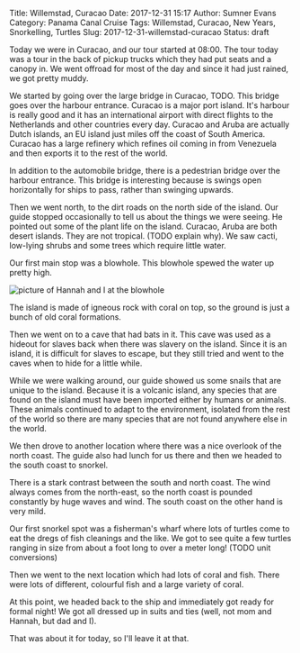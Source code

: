 Title: Willemstad, Curacao
Date: 2017-12-31 15:17
Author: Sumner Evans
Category: Panama Canal Cruise
Tags: Willemstad, Curacao, New Years, Snorkelling, Turtles
Slug: 2017-12-31-willemstad-curacao
Status: draft


Today we were in Curacao, and our tour started at 08:00. The tour today was a
tour in the back of pickup trucks which they had put seats and a canopy in. We
went offroad for most of the day and since it had just rained, we got pretty
muddy.

We started by going over the large bridge in Curacao, TODO. This bridge goes
over the harbour entrance. Curacao is a major port island. It's harbour is
really good and it has an international airport with direct flights to the
Netherlands and other countries every day. Curacao and Aruba are actually Dutch
islands, an EU island just miles off the coast of South America. Curacao has a
large refinery which refines oil coming in from Venezuela and then exports
it to the rest of the world.

In addition to the automobile bridge, there is a pedestrian bridge over the
harbour entrance. This bridge is interesting because is swings open horizontally
for ships to pass, rather than swinging upwards.

Then we went north, to the dirt roads on the north side of the island. Our guide
stopped occasionally to tell us about the things we were seeing. He pointed out
some of the plant life on the island. Curacao, Aruba are both desert islands.
They are not tropical. (TODO explain why). We saw cacti, low-lying shrubs and
some trees which require little water.

Our first main stop was a blowhole. This blowhole spewed the water up pretty
high.

![picture of Hannah and I at the blowhole](TODO)

The island is made of igneous rock with coral on top, so the ground is just a
bunch of old coral formations.

Then we went on to a cave that had bats in it. This cave was used as a hideout
for slaves back when there was slavery on the island. Since it is an island, it
is difficult for slaves to escape, but they still tried and went to the caves
when to hide for a little while.

While we were walking around, our guide showed us some snails that are unique to
the island. Because it is a volcanic island, any species that are found on the
island must have been imported either by humans or animals. These animals
continued to adapt to the environment, isolated from the rest of the world so
there are many species that are not found anywhere else in the world.

We then drove to another location where there was a nice overlook of the north
coast. The guide also had lunch for us there and then we headed to the south
coast to snorkel.

There is a stark contrast between the south and north coast. The wind always
comes from the north-east, so the north coast is pounded constantly by huge
waves and wind. The south coast on the other hand is very mild.

Our first snorkel spot was a fisherman's wharf where lots of turtles come to eat
the dregs of fish cleanings and the like. We got to see quite a few turtles
ranging in size from about a foot long to over a meter long! (TODO unit
conversions)

Then we went to the next location which had lots of coral and fish. There were
lots of different, colourful fish and a large variety of coral.

At this point, we headed back to the ship and immediately got ready for formal
night! We got all dressed up in suits and ties (well, not mom and Hannah, but
dad and I).

That was about it for today, so I'll leave it at that.
